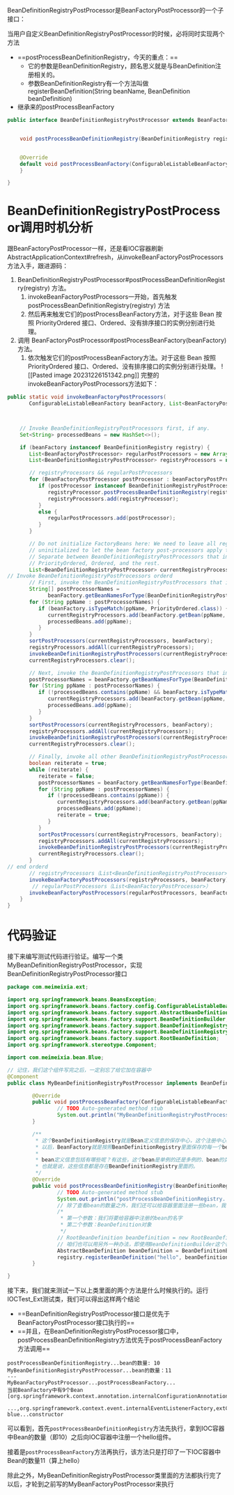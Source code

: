 BeanDefinitionRegistryPostProcessor是BeanFactoryPostProcessor的一个子接口：

当用户自定义BeanDefinitionRegistryPostProcessor的时候，必将同时实现两个方法

- ==postProcessBeanDefinitionRegistry，今天的重点：==
    - 它的参数是BeanDefinitionRegistry，顾名思义就是与BeanDefinition注册相关的。
    - 参数BeanDefinitionRegistry有一个方法叫做registerBeanDefinition(String beanName, BeanDefinition beanDefinition)
- 继承来的postProcessBeanFactory

```Java
public interface BeanDefinitionRegistryPostProcessor extends BeanFactoryPostProcessor {


    void postProcessBeanDefinitionRegistry(BeanDefinitionRegistry registry) throws BeansException;


    @Override
    default void postProcessBeanFactory(ConfigurableListableBeanFactory beanFactory) throws BeansException {
    }

}
```
# BeanDefinitionRegistryPostProcessor调用时机分析
跟BeanFactoryPostProcessor一样，还是看IOC容器刷新AbstractApplicationContext#refresh，从invokeBeanFactoryPostProcessors方法入手，跟进源码：
1. BeanDefinitionRegistryPostProcessor#postProcessBeanDefinitionRegistry(registry) 方法。
    1. invokeBeanFactoryPostProcessors一开始，首先触发postProcessBeanDefinitionRegistry(registry) 方法
    2. 然后再来触发它们的postProcessBeanFactory方法，对于这些 Bean 按照 PriorityOrdered 接口、Ordered、没有排序接口的实例分别进行处理。
2. 调用 BeanFactoryPostProcessor#postProcessBeanFactory(beanFactory) 方法。
    1. 依次触发它们的postProcessBeanFactory方法。对于这些 Bean 按照 PriorityOrdered 接口、Ordered、没有排序接口的实例分别进行处理。
    ![[Pasted image 20231226151342.png]]
完整的invokeBeanFactoryPostProcessors方法如下：
```Java
public static void invokeBeanFactoryPostProcessors(
       ConfigurableListableBeanFactory beanFactory, List<BeanFactoryPostProcessor> beanFactoryPostProcessors) {



    // Invoke BeanDefinitionRegistryPostProcessors first, if any.
    Set<String> processedBeans = new HashSet<>();

    if (beanFactory instanceof BeanDefinitionRegistry registry) {
       List<BeanFactoryPostProcessor> regularPostProcessors = new ArrayList<>();
       List<BeanDefinitionRegistryPostProcessor> registryProcessors = new ArrayList<>();

       // registryProcessors && regularPostProcessors 
       for (BeanFactoryPostProcessor postProcessor : beanFactoryPostProcessors) {
          if (postProcessor instanceof BeanDefinitionRegistryPostProcessor registryProcessor) {
             registryProcessor.postProcessBeanDefinitionRegistry(registry);
             registryProcessors.add(registryProcessor);
          }
          else {
             regularPostProcessors.add(postProcessor);
          }
       }

       // Do not initialize FactoryBeans here: We need to leave all regular beans
       // uninitialized to let the bean factory post-processors apply to them!
       // Separate between BeanDefinitionRegistryPostProcessors that implement
       // PriorityOrdered, Ordered, and the rest.
       List<BeanDefinitionRegistryPostProcessor> currentRegistryProcessors = new ArrayList<>();
// Invoke BeanDefinitionRegistryPostProcessors orderd
       // First, invoke the BeanDefinitionRegistryPostProcessors that implement PriorityOrdered.
       String[] postProcessorNames =
             beanFactory.getBeanNamesForType(BeanDefinitionRegistryPostProcessor.class, true, false);
       for (String ppName : postProcessorNames) {
          if (beanFactory.isTypeMatch(ppName, PriorityOrdered.class)) {
             currentRegistryProcessors.add(beanFactory.getBean(ppName, BeanDefinitionRegistryPostProcessor.class));
             processedBeans.add(ppName);
          }
       }
       sortPostProcessors(currentRegistryProcessors, beanFactory);
       registryProcessors.addAll(currentRegistryProcessors);
       invokeBeanDefinitionRegistryPostProcessors(currentRegistryProcessors, registry, beanFactory.getApplicationStartup());
       currentRegistryProcessors.clear();

       // Next, invoke the BeanDefinitionRegistryPostProcessors that implement Ordered.
       postProcessorNames = beanFactory.getBeanNamesForType(BeanDefinitionRegistryPostProcessor.class, true, false);
       for (String ppName : postProcessorNames) {
          if (!processedBeans.contains(ppName) && beanFactory.isTypeMatch(ppName, Ordered.class)) {
             currentRegistryProcessors.add(beanFactory.getBean(ppName, BeanDefinitionRegistryPostProcessor.class));
             processedBeans.add(ppName);
          }
       }
       sortPostProcessors(currentRegistryProcessors, beanFactory);
       registryProcessors.addAll(currentRegistryProcessors);
       invokeBeanDefinitionRegistryPostProcessors(currentRegistryProcessors, registry, beanFactory.getApplicationStartup());
       currentRegistryProcessors.clear();

       // Finally, invoke all other BeanDefinitionRegistryPostProcessors until no further ones appear.
       boolean reiterate = true;
       while (reiterate) {
          reiterate = false;
          postProcessorNames = beanFactory.getBeanNamesForType(BeanDefinitionRegistryPostProcessor.class, true, false);
          for (String ppName : postProcessorNames) {
             if (!processedBeans.contains(ppName)) {
                currentRegistryProcessors.add(beanFactory.getBean(ppName, BeanDefinitionRegistryPostProcessor.class));
                processedBeans.add(ppName);
                reiterate = true;
             }
          }
          sortPostProcessors(currentRegistryProcessors, beanFactory);
          registryProcessors.addAll(currentRegistryProcessors);
          invokeBeanDefinitionRegistryPostProcessors(currentRegistryProcessors, registry, beanFactory.getApplicationStartup());
          currentRegistryProcessors.clear();
       }
// end orderd
       // registryProcessors（List<BeanDefinitionRegistryPostProcessor>）
       invokeBeanFactoryPostProcessors(registryProcessors, beanFactory);
        // regularPostProcessors（List<BeanFactoryPostProcessor>）
       invokeBeanFactoryPostProcessors(regularPostProcessors, beanFactory);
    }
}
```

# 代码验证

接下来编写测试代码进行验证。编写一个类MyBeanDefinitionRegistryPostProcessor，实现BeanDefinitionRegistryPostProcessor接口

```Java
package com.meimeixia.ext;

import org.springframework.beans.BeansException;
import org.springframework.beans.factory.config.ConfigurableListableBeanFactory;
import org.springframework.beans.factory.support.AbstractBeanDefinition;
import org.springframework.beans.factory.support.BeanDefinitionBuilder;
import org.springframework.beans.factory.support.BeanDefinitionRegistry;
import org.springframework.beans.factory.support.BeanDefinitionRegistryPostProcessor;
import org.springframework.beans.factory.support.RootBeanDefinition;
import org.springframework.stereotype.Component;

import com.meimeixia.bean.Blue;

// 记住，我们这个组件写完之后，一定别忘了给它加在容器中
@Component
public class MyBeanDefinitionRegistryPostProcessor implements BeanDefinitionRegistryPostProcessor {

        @Override
        public void postProcessBeanFactory(ConfigurableListableBeanFactory beanFactory) throws BeansException {
                // TODO Auto-generated method stub
                System.out.println("MyBeanDefinitionRegistryPostProcessor...bean的数量：" + beanFactory.getBeanDefinitionCount());
        }

        /**
         * 这个BeanDefinitionRegistry就是Bean定义信息的保存中心，这个注册中心里面存储了所有的bean定义信息，
         * 以后，BeanFactory就是按照BeanDefinitionRegistry里面保存的每一个bean定义信息来创建bean实例的。
         * 
         * bean定义信息包括有哪些呢？有这些，这个bean是单例的还是多例的、bean的类型是什么以及bean的id是什么。
         * 也就是说，这些信息都是存在BeanDefinitionRegistry里面的。
         */
        @Override
        public void postProcessBeanDefinitionRegistry(BeanDefinitionRegistry registry) throws BeansException {
                // TODO Auto-generated method stub
                System.out.println("postProcessBeanDefinitionRegistry...bean的数量：" + registry.getBeanDefinitionCount());
                // 除了查看bean的数量之外，我们还可以给容器里面注册一些bean，我们以前也简单地用过
                /*
                 * 第一个参数：我们将要给容器中注册的bean的名字
                 * 第二个参数：BeanDefinition对象
                 */
                // RootBeanDefinition beanDefinition = new RootBeanDefinition(Blue.class); // 现在我准备给容器中添加一个Blue对象
                // 咱们也可以用另外一种办法，即使用BeanDefinitionBuilder这个构建器生成一个BeanDefinition对象，很显然，这两种方法的效果都是一样的
                AbstractBeanDefinition beanDefinition = BeanDefinitionBuilder.rootBeanDefinition(Blue.class).getBeanDefinition();
                registry.registerBeanDefinition("hello", beanDefinition);
        }

}
```

接下来，我们就来测试一下以上类里面的两个方法是什么时候执行的。运行IOCTest_Ext测试类，我们可以得出这样两个结论
- ==BeanDefinitionRegistryPostProcessor接口是优先于BeanFactoryPostProcessor接口执行的==
- ==并且，在BeanDefinitionRegistryPostProcessor接口中，postProcessBeanDefinitionRegistry方法优先于postProcessBeanFactory方法调用==

```Shell
postProcessBeanDefinitionRegistry...bean的数量: 10
MyBeanDefinitionRegistryPostProcessor...bean的数量：11
---
MyBeanFactoryPostProcessor...postProcessBeanFactory...
当前BeanFactory中有9个Bean
[org.springframework.context.annotation.internalConfigurationAnnotationProcessor,...,
                ...,org.springframework.context.event.internalEventListenerFactory,extConfig,myBeanFactoryPostProcessor,blue}
blue...constructor
```

可以看到，首先`postProcessBeanDefinitionRegistry`方法先执行，拿到IOC容器中Bean的数量（即10）之后向IOC容器中注册一个hello组件。

接着是`postProcessBeanFactory`方法再执行，该方法只是打印了一下IOC容器中Bean的数量11（算上hello）

除此之外，MyBeanDefinitionRegistryPostProcessor类里面的方法都执行完了以后，才轮到之前写的MyBeanFactoryPostProcessor来执行